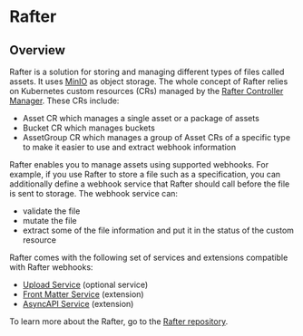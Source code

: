 # Rafter

## Overview

Rafter is a solution for storing and managing different types of files called assets. It uses [MinIO](charts/controller-manager/charts/minio) as object storage. The whole concept of Rafter relies on Kubernetes custom resources (CRs) managed by the [Rafter Controller Manager](./charts/controller-manager). These CRs include:

- Asset CR which manages a single asset or a package of assets
- Bucket CR which manages buckets
- AssetGroup CR which manages a group of Asset CRs of a specific type to make it easier to use and extract webhook information

Rafter enables you to manage assets using supported webhooks. For example, if you use Rafter to store a file such as a specification, you can additionally define a webhook service that Rafter should call before the file is sent to storage. The webhook service can:

- validate the file
- mutate the file
- extract some of the file information and put it in the status of the custom resource

Rafter comes with the following set of services and extensions compatible with Rafter webhooks:

- [Upload Service](./charts/upload-service) (optional service)
- [Front Matter Service](./charts/front-matter-service) (extension)
- [AsyncAPI Service](./charts/asyncapi-service) (extension)

To learn more about the Rafter, go to the [Rafter repository](https://github.com/kyma-project/rafter).
